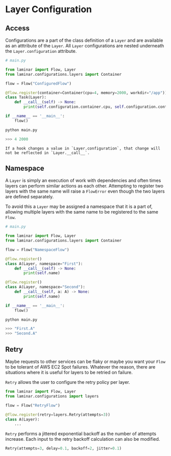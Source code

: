 # Layer Configuration

## Access

Configurations are a part of the class definition of a `Layer` and are available as an atttribute of the `Layer`. All `Layer` configurations are nested underneath the `Layer.configuration` attribute.

```python
# main.py

from laminar import Flow, Layer
from laminar.configurations.layers import Container

flow = Flow("ConfiguredFlow")

@flow.register(container=Container(cpu=4, memory=2000, workdir="/app"))
class Task(Layer):
    def __call__(self) -> None:
        print(self.configuration.container.cpu, self.configuration.container.memory)

if __name__ == '__main__':
    flow()
```

```python
python main.py

>>> 4 2000
```

```{warning}
If a hook changes a value in `Layer.configuration`, that change will not be reflected in `Layer.__call__`.
```

## Namespace

A `Layer` is simply an execution of work with dependencies and often times layers can perform similar actions as each other. Attempting to register two layers with the same name will raise a `FlowError` even though the two layers are defined separately.

To avoid this a `Layer` may be assigned a namespace that it is a part of, allowing multiple layers with the same name to be registered to the same `Flow`.

```python
# main.py

from laminar import Flow, Layer
from laminar.configurations.layers import Container

flow = Flow("NamespaceFlow")

@flow.register()
class A(Layer, namespace="First"):
    def __call__(self) -> None:
        print(self.name)

@flow.register()
class A(Layer, namespace="Second"):
    def __call__(self, a: A) -> None:
        print(self.name)

if __name__ == '__main__':
    flow()
```

```python
python main.py

>>> "First.A"
>>> "Second.A"
```

## Retry

Maybe requests to other services can be flaky or maybe you want your `Flow` to be tolerant of AWS EC2 Spot failures. Whatever the reason, there are situations where it is useful for layers to be retried on failure.

`Retry` allows the user to configure the retry policy per layer.

```python
from laminar import Flow, Layer
from laminar.configurations import layers

flow = Flow("RetryFlow")

@flow.register(retry=layers.Retry(attempts=3))
class A(Layer):
    ...
```

`Retry` performs a jittered exponential backoff as the number of attempts increase. Each input to the retry backoff calculation can also be modified.

```python
Retry(attempts=3, delay=0.1, backoff=2, jitter=0.1)
```
